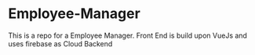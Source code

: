 # Employee-Manager
This is a repo for a Employee Manager. Front End is build upon VueJs and uses firebase as Cloud Backend
